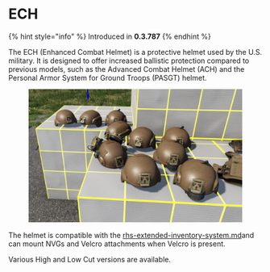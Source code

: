 # ECH

{% hint style="info" %}
Introduced in **0.3.787**
{% endhint %}

The ECH (Enhanced Combat Helmet) is a protective helmet used by the U.S. military. It is designed to offer increased ballistic protection compared to previous models, such as the Advanced Combat Helmet (ACH) and the Personal Armor System for Ground Troops (PASGT) helmet.

<figure><img src="../../../../.gitbook/assets/image (12) (1) (1).png" alt=""><figcaption></figcaption></figure>

The helmet is compatible with the [rhs-extended-inventory-system.md](../../../general-systems/rhs-extended-inventory-system.md "mention")and can mount NVGs and Velcro attachments when Velcro is present.

Various High and Low Cut versions are available.
